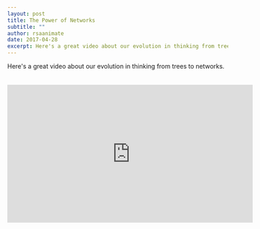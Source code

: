 ```yaml
---
layout: post
title: The Power of Networks
subtitle: ""
author: rsaanimate
date: 2017-04-28
excerpt: Here's a great video about our evolution in thinking from trees to networks.
---
```


Here's a great video about our evolution in thinking from trees to networks.

<iframe width="560" height="315" src="https://www.youtube.com/embed/nJmGrNdJ5Gw" frameborder="0" allowfullscreen style="margin: 20px 0"></iframe>

<br />
